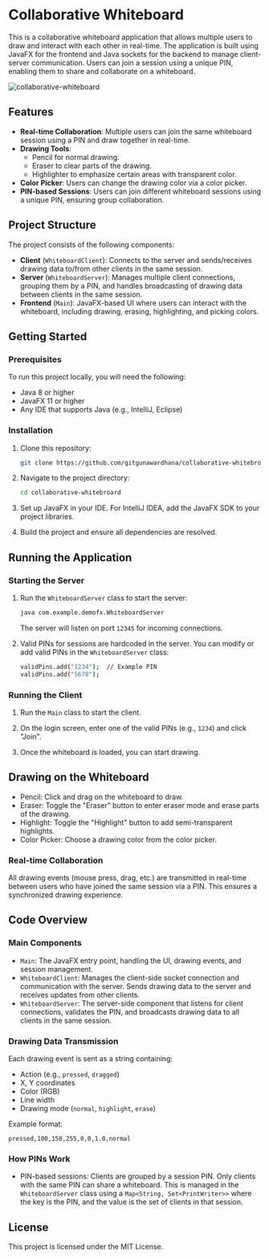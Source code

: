# Collaborative Whiteboard

This is a collaborative whiteboard application that allows multiple users to draw and interact with each other in real-time. The application is built using JavaFX for the frontend and Java sockets for the backend to manage client-server communication. Users can join a session using a unique PIN, enabling them to share and collaborate on a whiteboard.

![collaborative-whiteboard](https://github.com/user-attachments/assets/c27bc3e0-5296-498a-bf7d-8f75d0123759)

## Features

- **Real-time Collaboration**: Multiple users can join the same whiteboard session using a PIN and draw together in real-time.
- **Drawing Tools**:
  - Pencil for normal drawing.
  - Eraser to clear parts of the drawing.
  - Highlighter to emphasize certain areas with transparent color.
- **Color Picker**: Users can change the drawing color via a color picker.
- **PIN-based Sessions**: Users can join different whiteboard sessions using a unique PIN, ensuring group collaboration.

## Project Structure

The project consists of the following components:

- **Client** (`WhiteboardClient`): Connects to the server and sends/receives drawing data to/from other clients in the same session.
- **Server** (`WhiteboardServer`): Manages multiple client connections, grouping them by a PIN, and handles broadcasting of drawing data between clients in the same session.
- **Frontend** (`Main`): JavaFX-based UI where users can interact with the whiteboard, including drawing, erasing, highlighting, and picking colors.

## Getting Started

### Prerequisites

To run this project locally, you will need the following:

- Java 8 or higher
- JavaFX 11 or higher
- Any IDE that supports Java (e.g., IntelliJ, Eclipse)

### Installation

1. Clone this repository:

   ```bash
   git clone https://github.com/gitgunawardhana/collaborative-whitebroard.git

2. Navigate to the project directory:

    ```bash
    cd collaborative-whitebroard

3. Set up JavaFX in your IDE. For IntelliJ IDEA, add the JavaFX SDK to your project libraries.

4. Build the project and ensure all dependencies are resolved.

## Running the Application

### Starting the Server

1. Run the `WhiteboardServer` class to start the server:

   ```bash
   java com.example.demofx.WhiteboardServer
   ```
   The server will listen on port `12345` for incoming connections.

2. Valid PINs for sessions are hardcoded in the server. You can modify or add valid PINs in the `WhiteboardServer` class:

    ```bash
    validPins.add("1234");  // Example PIN
    validPins.add("5678");

### Running the Client

1. Run the `Main` class to start the client.

2. On the login screen, enter one of the valid PINs (e.g., `1234`) and click "Join".

3. Once the whiteboard is loaded, you can start drawing.

## Drawing on the Whiteboard

- Pencil: Click and drag on the whiteboard to draw.
- Eraser: Toggle the "Eraser" button to enter eraser mode and erase parts of the drawing.
- Highlight: Toggle the "Highlight" button to add semi-transparent highlights.
- Color Picker: Choose a drawing color from the color picker.

### Real-time Collaboration

All drawing events (mouse press, drag, etc.) are transmitted in real-time between users who have joined the same session via a PIN. This ensures a synchronized drawing experience.

## Code Overview

### Main Components

- `Main`: The JavaFX entry point, handling the UI, drawing events, and session management.
- `WhiteboardClient`: Manages the client-side socket connection and communication with the server. Sends drawing data to the server and receives updates from other clients.
- `WhiteboardServer`: The server-side component that listens for client connections, validates the PIN, and broadcasts drawing data to all clients in the same session.

### Drawing Data Transmission

Each drawing event is sent as a string containing:

- Action (e.g., `pressed`, `dragged`)
- X, Y coordinates
- Color (RGB)
- Line width
- Drawing mode (`normal`, `highlight`, `erase`)

Example format:

    pressed,100,150,255,0,0,1.0,normal
    
### How PINs Work

- PIN-based sessions: Clients are grouped by a session PIN. Only clients with the same PIN can share a whiteboard. This is managed in the `WhiteboardServer` class using a `Map<String, Set<PrintWriter>>` where the key is the PIN, and the value is the set of clients in that session.

## License

This project is licensed under the MIT License.
